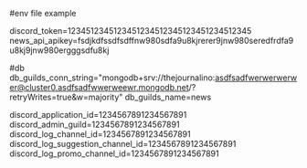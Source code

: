 #env file example

discord_token=1234512345123451234512345123451234512345
news_api_apikey=fsdjkdfssdfsdffnw980sdfa9u8kjrerer9jnw980seredfrdfa9u8kj9jnw980ergggsdfu8kj

#db
db_guilds_conn_string="mongodb+srv://thejournalino:asdfsadfwerwerwerwer@cluster0.asdfsadfwwerweewr.mongodb.net/?retryWrites=true&w=majority"
db_guilds_name=news

discord_application_id=1234567891234567891
discord_admin_guild=1234567891234567891
discord_log_channel_id=1234567891234567891
discord_log_suggestion_channel_id=1234567891234567891
discord_log_promo_channel_id=1234567891234567891